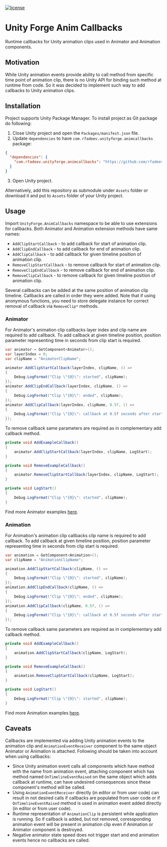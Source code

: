 [![license](https://img.shields.io/github/license/rfadeev/unity-forge-anim-callbacks.svg)](https://github.com/rfadeev/unity-forge-anim-callbacks/blob/master/LICENSE.md)

# Unity Forge Anim Callbacks
Runtime callbacks for Unity animation clips used in Animator and Animation components.

## Motivation
While Unity animation events provide ability to call method from specific time point of animation clip, there is no Unity API for binding such method at runtime from code. So it was decided to implement such way to add callbacks to Unity animation clips.

## Installation
Project supports Unity Package Manager. To install project as Git package do following:
1. Close Unity project and open the `Packages/manifest.json` file.
2. Update `dependencies` to have `com.rfadeev.unityforge.animcallbacks` package:
```json
{
  "dependencies": {
    "com.rfadeev.unityforge.animcallbacks": "https://github.com/rfadeev/unity-forge-anim-callbacks.git"
  }
}
```
3. Open Unity project.

Alternatively, add this repository as submodule under `Assets` folder or download it and put to `Assets` folder of your Unity project. 

## Usage
Import `UnityForge.AnimCallbacks` namespace to be able to use extensions for callbacks. Both Animator and Animation extension methods have same names:
* `AddClipStartCallback` - to add callback for start of animation clip.
* `AddClipEndCallback` - to add callback for end of animation clip.
* `AddClipCallback` - to add callback for given timeline position of animation clip.
* `RemoveClipStartCallback` - to remove callback for start of animation clip.
* `RemoveClipEndCallback` - to remove callback for end of animation clip.
* `RemoveClipCallback` - to remove callback for given timeline position of animation clip.

Several callbacks can be added at the same position of animation clip timeline. Callbacks are called in order they were added.
Note that if using anonymous functions, you need to store delegate instance for correct removal of callback via `RemoveClip*` methods.

### Animator
For Animator's animation clip callbacks layer index and clip name are required to add callback. To add callback at given timeline position, position parameter representing time in seconds from clip start is required.
```csharp
var animator = GetComponent<Animator>();
var layerIndex = 0;
var clipName = "AnimatorClipName";

animator.AddClipStartCallback(layerIndex, clipName, () =>
{
    Debug.LogFormat("Clip \"{0}\": started", clipName);
});
animator.AddClipEndCallback(layerIndex, clipName, () =>
{
    Debug.LogFormat("Clip \"{0}\": ended", clipName);
});
animator.AddClipCallback(layerIndex, clipName, 0.5f, () =>
{
    Debug.LogFormat("Clip \"{0}\": callback at 0.5f seconds after start", clipName);
});
```

To remove callback same parameters are required as in complementary add callback method.
```csharp
private void AddExampleCallback()
{
    animator.AddClipStartCallback(layerIndex, clipName, LogStart);
}

private void RemoveExampleCallback()
{
    animator.RemoveClipStartCallback(layerIndex, clipName, LogStart);
}

private void LogStart()
{
    Debug.LogFormat("Clip \"{0}\": started", clipName);
}
```

Find more Animator examples [here](https://github.com/rfadeev/unity-forge-anim-callbacks/tree/master/Source/Examples/Animator).

### Animation
For Animation's animation clip callbacks clip name is required to add callback. To add callback at given timeline position, position parameter representing time in seconds from clip start is required.
```csharp
var animation = GetComponent<Animation>();
var clipName = "AnimationClipName";

animation.AddClipStartCallback(clipName, () =>
{
    Debug.LogFormat("Clip \"{0}\": started", clipName);
});
animation.AddClipEndCallback(clipName, () =>
{
    Debug.LogFormat("Clip \"{0}\": ended", clipName);
});
animation.AddClipCallback(clipName, 0.5f, () =>
{
    Debug.LogFormat("Clip \"{0}\": callback at 0.5f seconds after start", clipName);
});
```

To remove callback same parameters are required as in complementary add callback method.
```csharp
private void AddExampleCallback()
{
    animation.AddClipStartCallback(clipName, LogStart);
}

private void RemoveExampleCallback()
{
    animation.RemoveClipStartCallback(clipName, LogStart);
}

private void LogStart()
{
    Debug.LogFormat("Clip \"{0}\": started", clipName);
}
```

Find more Animation examples [here](https://github.com/rfadeev/unity-forge-anim-callbacks/tree/master/Source/Examples/Animation).

## Caveats
Callbacks are implemented via adding Unity animation events to the animation clip and `AnimationEventReceiver` component to the same object Animator or Animation is attached. Following should be taken into account when using callbacks:
* Since Unity animation event calls all components which have method with the name from animation event, attaching component which has method named `OnTimelineEventRaised` on the same object which adds callback at runtime, can have undesired consequences since these component's method will be called.
* Using `AnimationEventReceiver` directly (in editor or from user code) can result in not desired calls if callbacks are populated from user code or if `OnTimelineEventRaised` method is used in animation event added directly (in editor or from user code).
* Runtime representation of `AnimationClip` is persistent while application is running. So if callback is added, but not removed, coressponding animation event will be present in animation clip even if Animation or Animator component is destroyed.
* Negative animator state speed does not trigger start and end animation events hence no callbacks are called.
